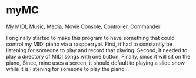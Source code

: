 # myMC
My MIDI, Music, Media, Movie Console, Controller, Commander

I originally started to make this program to have something that could control my MIDI piano via a raspberrypi.  First, it had to constantly be listening for someone to play and record that playing.  Second, it needed to play a directory of MIDI songs with one button.  Finally, since it will sit on the piano, Since, mine uses a screen, it should default to playing a slide show while it is listening for someone to play the piano...
